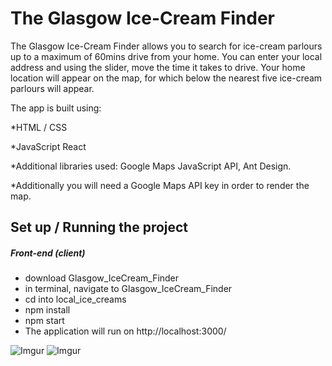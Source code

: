 # The Glasgow Ice-Cream Finder
The Glasgow Ice-Cream Finder allows you to search for ice-cream parlours up to a maximum of 60mins drive from your home. You can enter your local address and using the slider, move the time it takes to drive. Your home location will appear on the map, for which below the nearest five ice-cream parlours will appear.

The app is built using:

*HTML / CSS

*JavaScript React

*Additional libraries used: Google Maps JavaScript API, Ant Design.

*Additionally you will need a Google Maps API key in order to render the map.

## Set up / Running the project
##### Front-end (client)
* download Glasgow_IceCream_Finder
* in terminal, navigate to Glasgow_IceCream_Finder
* cd into local_ice_creams
* npm install
* npm start
* The application will run on http://localhost:3000/

![Imgur](https://i.imgur.com/TCJitqk.png)
![Imgur](https://i.imgur.com/LB0knyR.png)
